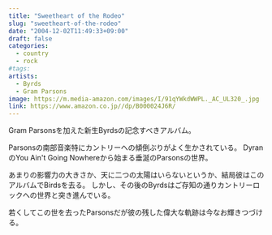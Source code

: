 ```yaml
---
title: "Sweetheart of the Rodeo"
slug: "sweetheart-of-the-rodeo"
date: "2004-12-02T11:49:33+09:00"
draft: false
categories: 
  - country
  - rock
#tags: 
artists:
  - Byrds
  - Gram Parsons
image: https://m.media-amazon.com/images/I/91qYWkdWWPL._AC_UL320_.jpg
link: https://www.amazon.co.jp//dp/B000024J6R/
---
```

Gram Parsonsを加えた新生Byrdsの記念すべきアルバム。
<!--more-->
Parsonsの南部音楽特にカントリーへの傾倒ぶりがよく生かされている。
DyranのYou Ain't Going Nowhereから始まる垂涎のParsonsの世界。 

あまりの影響力の大きさか、天に二つの太陽はいらないというか、結局彼はこのアルバムでBirdsを去る。 
しかし、その後のByrdsはご存知の通りカントリーロックへの世界と突き進んでいる。 

若くしてこの世を去ったParsonsだが彼の残した偉大な軌跡は今なお輝きつづける。
